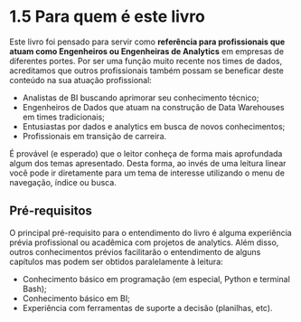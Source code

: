 # 1.5 Para quem é este livro

Este livro foi pensado para servir como **referência para profissionais que atuam como Engenheiros ou Engenheiras de Analytics** em empresas de diferentes portes. Por ser uma função muito recente nos times de dados, acreditamos que outros profissionais também possam se beneficar deste conteúdo na sua atuação profissional:

- Analistas de BI buscando aprimorar seu conhecimento técnico;
- Engenheiros de Dados que atuam na construção de Data Warehouses em times tradicionais;
- Entusiastas por dados e analytics em busca de novos conhecimentos;
- Profissionais em transição de carreira.

É provável (e esperado) que o leitor conheça de forma mais aprofundada algum dos temas apresentado. Desta forma, ao invés de uma leitura linear você pode ir diretamente para um tema de interesse utilizando o menu de navegação, índice ou busca.

## Pré-requisitos

O principal pré-requisito para o entendimento do livro é alguma experiência prévia profissional ou acadêmica com projetos de analytics. Além disso, outros conhecimentos prévios facilitarão o entendimento de alguns capítulos mas podem ser obtidos paralelamente à leitura:

- Conhecimento básico em programação (em especial, Python e terminal Bash);
- Conhecimento básico em BI;
- Experiência com ferramentas de suporte a decisão (planilhas, etc).
